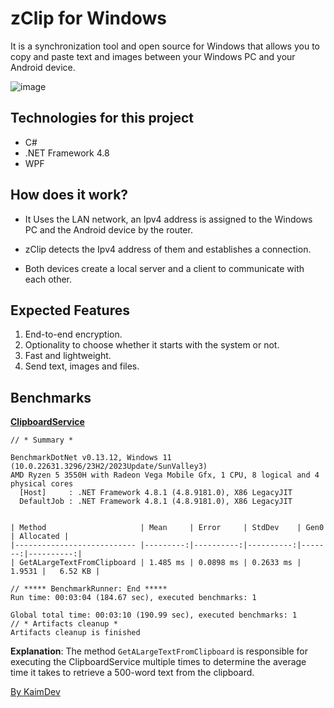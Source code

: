 ﻿# zClip for Windows

It is a synchronization tool and open source for Windows that allows you to copy and paste text and images between your Windows PC and your Android device.

![image](https://github.com/KaimDev/zClip-Desktop/assets/88113215/6647c757-f91b-441b-850c-b1b67769bba8)


## Technologies for this project

* C#
* .NET Framework 4.8
* WPF

## How does it work?

* It Uses the LAN network, an Ipv4 address is assigned to the Windows PC and the Android device by the router. 


* zClip detects the Ipv4 address of them and establishes a connection.


* Both devices create a local server and a client to communicate with each other.

## Expected Features

1. End-to-end encryption.
2. Optionality to choose whether it starts with the system or not.
3. Fast and lightweight.
4. Send text, images and files.


## Benchmarks

[**ClipboardService**](https://github.com/KaimDev/zClip-Desktop/blob/main/zClip-Desktop/Services/ClipboardService.cs)

```shell
// * Summary *

BenchmarkDotNet v0.13.12, Windows 11 (10.0.22631.3296/23H2/2023Update/SunValley3)
AMD Ryzen 5 3550H with Radeon Vega Mobile Gfx, 1 CPU, 8 logical and 4 physical cores
  [Host]     : .NET Framework 4.8.1 (4.8.9181.0), X86 LegacyJIT
  DefaultJob : .NET Framework 4.8.1 (4.8.9181.0), X86 LegacyJIT


| Method                     | Mean     | Error     | StdDev    | Gen0   | Allocated |
|--------------------------- |---------:|----------:|----------:|-------:|----------:|
| GetALargeTextFromClipboard | 1.485 ms | 0.0898 ms | 0.2633 ms | 1.9531 |   6.52 KB |

// ***** BenchmarkRunner: End *****
Run time: 00:03:04 (184.67 sec), executed benchmarks: 1

Global total time: 00:03:10 (190.99 sec), executed benchmarks: 1
// * Artifacts cleanup *
Artifacts cleanup is finished
```

**Explanation**: The method `GetALargeTextFromClipboard` is responsible for executing the ClipboardService multiple times to determine the average time it takes to retrieve a 500-word text from the clipboard.

[By KaimDev](https://github.com/KaimDev)
